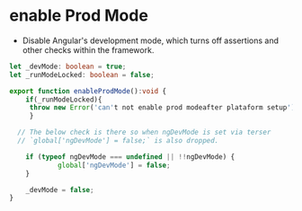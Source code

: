 # enable Prod Mode
- Disable Angular's development mode, which turns off assertions and other checks within the framework.
```ts
let _devMode: boolean = true;
let _runModeLocked: boolean = false;

export function enableProdMode():void {
	if(_runModeLocked){
	 throw new Error('can't not enable prod modeafter plataform setup');
	 }

  // The below check is there so when ngDevMode is set via terser
  // `global['ngDevMode'] = false;` is also dropped.

  	if (typeof ngDevMode === undefined || !!ngDevMode) {
    		global['ngDevMode'] = false;
  	}

  	_devMode = false;
}

```
